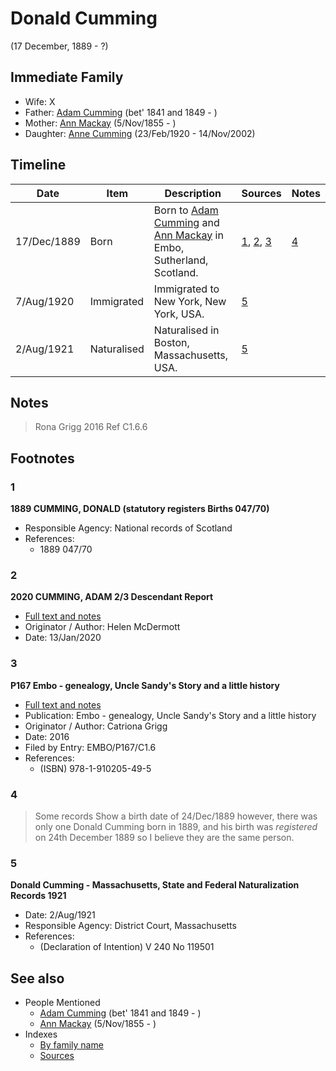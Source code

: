 ﻿---
layout: person
subject_key: i89853996
permalink: /people/i89853996
---

# Donald Cumming
(17 December, 1889 - ?)

## Immediate Family

* Wife: X
* Father: [Adam Cumming](./@i55409960@-adam-cumming-b1841~1849-d.md) (bet' 1841 and 1849 - )
* Mother: [Ann Mackay](./@i74868546@-ann-mackay-b1855-11-5-d.md) (5/Nov/1855 - )
* Daughter: [Anne Cumming](./@i14926290@-anne-cumming-b1920-2-23-d2002-11-14.md) (23/Feb/1920 - 14/Nov/2002)

## Timeline

Date | Item | Description | Sources | Notes
---|---|---|---|---
17/Dec/1889 | Born | Born to [Adam Cumming](./@i55409960@-adam-cumming-b1841~1849-d.md) and [Ann Mackay](./@i74868546@-ann-mackay-b1855-11-5-d.md) in Embo, Sutherland, Scotland. | [1](#1), [2](#2), [3](#3) | [4](#4)
7/Aug/1920 | Immigrated | Immigrated to New York, New York, USA. | [5](#5) | 
2/Aug/1921 | Naturalised | Naturalised in Boston, Massachusetts, USA. | [5](#5) | 

## Notes

> Rona Grigg 2016 Ref C1.6.6
>


## Footnotes

### 1

**1889 CUMMING, DONALD (statutory registers Births 047/70)**

* Responsible Agency: National records of Scotland
* References: 
  * 1889 047/70

### 2

**2020 CUMMING, ADAM 2/3 Descendant Report**

* [Full text and notes](../sources/@s93747100@-2020-cumming,-adam-2-3-descendant-report.md)
* Originator / Author: Helen McDermott
* Date: 13/Jan/2020

### 3

**P167 Embo - genealogy, Uncle Sandy's Story and a little history**

* [Full text and notes](../sources/@s17256412@-p167-embo-genealogy,-uncle-sandy's-story-and-a-little-history.md)
* Publication: Embo - genealogy, Uncle Sandy's Story and a little history
* Originator / Author: Catriona Grigg
* Date: 2016
* Filed by Entry: EMBO/P167/C1.6
* References: 
  * (ISBN) 978-1-910205-49-5

### 4

> Some records Show a birth date of 24/Dec/1889 however, there was only one Donald Cumming born in 1889, and his birth was *registered* on 24th December 1889 so I believe they are the same person.
>


### 5

**Donald Cumming - Massachusetts, State and Federal Naturalization Records 1921**

* Date: 2/Aug/1921
* Responsible Agency: District Court, Massachusetts
* References: 
  * (Declaration of Intention) V 240 No 119501


## See also

- People Mentioned
  - [Adam Cumming](./@i55409960@-adam-cumming-b1841~1849-d.md) (bet' 1841 and 1849 - )
  - [Ann Mackay](./@i74868546@-ann-mackay-b1855-11-5-d.md) (5/Nov/1855 - )
- Indexes
  - [By family name](../index-by-family-name.md)
  - [Sources](../index-of-sources-by-title.md)
